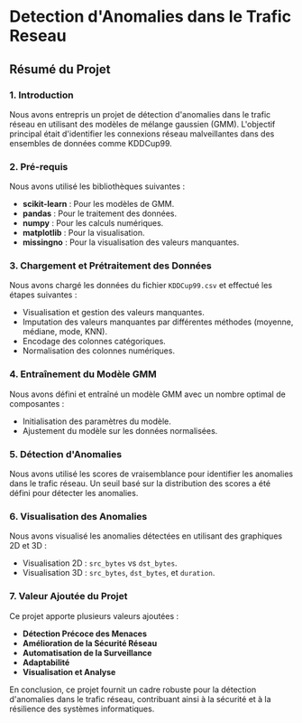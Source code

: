 # Detection d'Anomalies dans le Trafic Reseau

## Résumé du Projet

### 1. Introduction
Nous avons entrepris un projet de détection d'anomalies dans le trafic réseau en utilisant des modèles de mélange gaussien (GMM). L'objectif principal était d'identifier les connexions réseau malveillantes dans des ensembles de données comme KDDCup99.

### 2. Pré-requis
Nous avons utilisé les bibliothèques suivantes :
- **scikit-learn** : Pour les modèles de GMM.
- **pandas** : Pour le traitement des données.
- **numpy** : Pour les calculs numériques.
- **matplotlib** : Pour la visualisation.
- **missingno** : Pour la visualisation des valeurs manquantes.

### 3. Chargement et Prétraitement des Données
Nous avons chargé les données du fichier `KDDCup99.csv` et effectué les étapes suivantes :
- Visualisation et gestion des valeurs manquantes.
- Imputation des valeurs manquantes par différentes méthodes (moyenne, médiane, mode, KNN).
- Encodage des colonnes catégoriques.
- Normalisation des colonnes numériques.

### 4. Entraînement du Modèle GMM
Nous avons défini et entraîné un modèle GMM avec un nombre optimal de composantes :
- Initialisation des paramètres du modèle.
- Ajustement du modèle sur les données normalisées.

### 5. Détection d'Anomalies
Nous avons utilisé les scores de vraisemblance pour identifier les anomalies dans le trafic réseau. Un seuil basé sur la distribution des scores a été défini pour détecter les anomalies.

### 6. Visualisation des Anomalies
Nous avons visualisé les anomalies détectées en utilisant des graphiques 2D et 3D :
- Visualisation 2D : `src_bytes` vs `dst_bytes`.
- Visualisation 3D : `src_bytes`, `dst_bytes`, et `duration`.

### 7. Valeur Ajoutée du Projet
Ce projet apporte plusieurs valeurs ajoutées :
- **Détection Précoce des Menaces**
- **Amélioration de la Sécurité Réseau**
- **Automatisation de la Surveillance**
- **Adaptabilité**
- **Visualisation et Analyse**

En conclusion, ce projet fournit un cadre robuste pour la détection d'anomalies dans le trafic réseau, contribuant ainsi à la sécurité et à la résilience des systèmes informatiques.
